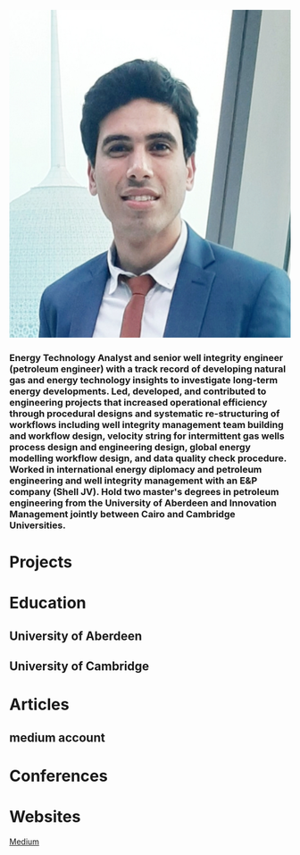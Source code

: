 ![Alt text](https://github.com/muadelm/muadelm.github.io/blob/main/Mustafa%20PP.jpg)
### Energy Technology Analyst and senior well integrity engineer (petroleum engineer) with a track record of developing natural gas and energy technology insights to investigate long-term energy developments. Led, developed, and contributed to engineering projects that increased operational efficiency through procedural designs and systematic re-structuring of workflows including well integrity management team building and workflow design, velocity string for intermittent gas wells process design and engineering design, global energy modelling workflow design, and data quality check procedure. Worked in international energy diplomacy and petroleum engineering and well integrity management with an E&P company (Shell JV). Hold two master's degrees in petroleum engineering from the University of Aberdeen and Innovation Management jointly between Cairo and Cambridge Universities.

# Projects



# Education 
## University of Aberdeen 
## University of Cambridge 

# Articles
## medium account 

# Conferences

# Websites
[Medium](https://medium.com/@muadelm)
